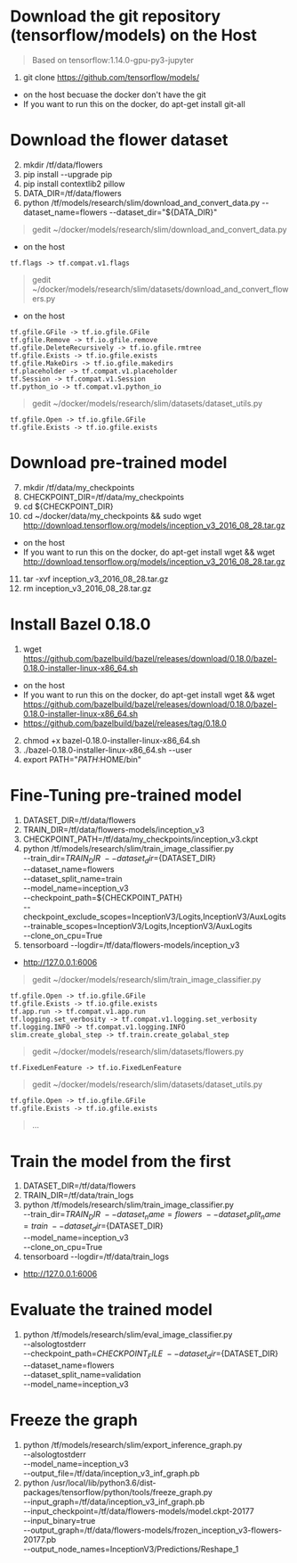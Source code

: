 # Download the git repository (tensorflow/models) on the Host
> Based on tensorflow:1.14.0-gpu-py3-jupyter
1. git clone https://github.com/tensorflow/models/
- on the host becuase the docker don't have the git
- If you want to run this on the docker, do apt-get install git-all

# Download the flower dataset
2. mkdir /tf/data/flowers
3. pip install --upgrade pip
4. pip install contextlib2 pillow
5. DATA_DIR=/tf/data/flowers
6. python /tf/models/research/slim/download_and_convert_data.py --dataset_name=flowers --dataset_dir="${DATA_DIR}"

> gedit ~/docker/models/research/slim/download_and_convert_data.py
- on the host
```
tf.flags -> tf.compat.v1.flags
```
> gedit ~/docker/models/research/slim/datasets/download_and_convert_flowers.py
- on the host
```
tf.gfile.GFile -> tf.io.gfile.GFile
tf.gfile.Remove -> tf.io.gfile.remove
tf.gfile.DeleteRecursively -> tf.io.gfile.rmtree
tf.gfile.Exists -> tf.io.gfile.exists
tf.gfile.MakeDirs -> tf.io.gfile.makedirs
tf.placeholder -> tf.compat.v1.placeholder
tf.Session -> tf.compat.v1.Session
tf.python_io -> tf.compat.v1.python_io
```
> gedit ~/docker/models/research/slim/datasets/dataset_utils.py
```
tf.gfile.Open -> tf.io.gfile.GFile
tf.gfile.Exists -> tf.io.gfile.exists
```

# Download pre-trained model
7. mkdir /tf/data/my_checkpoints
8. CHECKPOINT_DIR=/tf/data/my_checkpoints
9. cd ${CHECKPOINT_DIR}
10. cd ~/docker/data/my_checkpoints && sudo wget http://download.tensorflow.org/models/inception_v3_2016_08_28.tar.gz
- on the host
- If you want to run this on the docker, do apt-get install wget && wget http://download.tensorflow.org/models/inception_v3_2016_08_28.tar.gz
11. tar -xvf inception_v3_2016_08_28.tar.gz
12. rm inception_v3_2016_08_28.tar.gz

# Install Bazel 0.18.0
1. wget https://github.com/bazelbuild/bazel/releases/download/0.18.0/bazel-0.18.0-installer-linux-x86_64.sh
- on the host
- If you want to run this on the docker, do apt-get install wget && wget https://github.com/bazelbuild/bazel/releases/download/0.18.0/bazel-0.18.0-installer-linux-x86_64.sh
- https://github.com/bazelbuild/bazel/releases/tag/0.18.0
2. chmod +x bazel-0.18.0-installer-linux-x86_64.sh
3. ./bazel-0.18.0-installer-linux-x86_64.sh --user
4. export PATH="$PATH:$HOME/bin"

# Fine-Tuning pre-trained model
1. DATASET_DIR=/tf/data/flowers
2. TRAIN_DIR=/tf/data/flowers-models/inception_v3
3. CHECKPOINT_PATH=/tf/data/my_checkpoints/inception_v3.ckpt
4. python /tf/models/research/slim/train_image_classifier.py \
    --train_dir=${TRAIN_DIR} \
    --dataset_dir=${DATASET_DIR} \
    --dataset_name=flowers \
    --dataset_split_name=train \
    --model_name=inception_v3 \
    --checkpoint_path=${CHECKPOINT_PATH} \
    --checkpoint_exclude_scopes=InceptionV3/Logits,InceptionV3/AuxLogits \
    --trainable_scopes=InceptionV3/Logits,InceptionV3/AuxLogits \
    --clone_on_cpu=True
5. tensorboard --logdir=/tf/data/flowers-models/inception_v3
- http://127.0.0.1:6006
    
> gedit ~/docker/models/research/slim/train_image_classifier.py
```
tf.gfile.Open -> tf.io.gfile.GFile
tf.gfile.Exists -> tf.io.gfile.exists
tf.app.run -> tf.compat.v1.app.run
tf.logging.set_verbosity -> tf.compat.v1.logging.set_verbosity
tf.logging.INFO -> tf.compat.v1.logging.INFO
slim.create_global_step -> tf.train.create_golabal_step
```
> gedit ~/docker/models/research/slim/datasets/flowers.py
```
tf.FixedLenFeature -> tf.io.FixedLenFeature
```
> gedit ~/docker/models/research/slim/datasets/dataset_utils.py
```
tf.gfile.Open -> tf.io.gfile.GFile
tf.gfile.Exists -> tf.io.gfile.exists
```
> ...

# Train the model from the first
1. DATASET_DIR=/tf/data/flowers
2. TRAIN_DIR=/tf/data/train_logs
3. python /tf/models/research/slim/train_image_classifier.py \
    --train_dir=${TRAIN_DIR} \
    --dataset_name=flowers \
    --dataset_split_name=train \
    --dataset_dir=${DATASET_DIR} \
    --model_name=inception_v3 \
    --clone_on_cpu=True
4. tensorboard --logdir=/tf/data/train_logs
- http://127.0.0.1:6006

# Evaluate the trained model
1. python /tf/models/research/slim/eval_image_classifier.py \
    --alsologtostderr \
    --checkpoint_path=${CHECKPOINT_FILE} \
    --dataset_dir=${DATASET_DIR} \
    --dataset_name=flowers \
    --dataset_split_name=validation \
    --model_name=inception_v3

# Freeze the graph
1. python /tf/models/research/slim/export_inference_graph.py \
  --alsologtostderr \
  --model_name=inception_v3 \
  --output_file=/tf/data/inception_v3_inf_graph.pb
2. python /usr/local/lib/python3.6/dist-packages/tensorflow/python/tools/freeze_graph.py \
  --input_graph=/tf/data/inception_v3_inf_graph.pb \
  --input_checkpoint=/tf/data/flowers-models/model.ckpt-20177 \
  --input_binary=true \
  --output_graph=/tf/data/flowers-models/frozen_inception_v3-flowers-20177.pb \
  --output_node_names=InceptionV3/Predictions/Reshape_1
  
  
